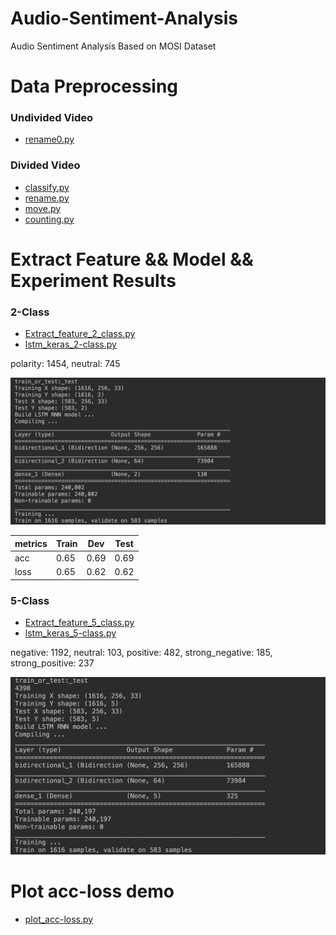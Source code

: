 # Audio-Sentiment-Analysis
Audio Sentiment Analysis Based on MOSI Dataset

# Data Preprocessing
### Undivided Video
 - [rename0.py](https://github.com/ASA-MOSI/Audio-Sentiment-Analysis/blob/master/rename0.py)
 
### Divided Video
 - [classify.py](https://github.com/ASA-MOSI/Audio-Sentiment-Analysis/blob/master/classify.py)
 - [rename.py](https://github.com/ASA-MOSI/Audio-Sentiment-Analysis/blob/master/rename.py)
 - [move.py](https://github.com/ASA-MOSI/Audio-Sentiment-Analysis/blob/master/move.py)
 - [counting.py](https://github.com/ASA-MOSI/Audio-Sentiment-Analysis/blob/master/counting.py)
 
 # Extract Feature && Model && Experiment Results
 ### 2-Class
 - [Extract_feature_2_class.py](https://github.com/ASA-MOSI/Audio-Sentiment-Analysis/blob/master/Extract_feature_2_class.py)
 - [lstm_keras_2-class.py](https://github.com/ASA-MOSI/Audio-Sentiment-Analysis/blob/master/lstm_keras_2-class.py)
 
polarity: 1454, neutral: 745

![Figure 1](https://github.com/ASA-MOSI/Audio-Sentiment-Analysis/raw/master/images/2_class_model.png)

metrics| Train | Dev | Test | 
  --- |--- | --- | --- | 
 acc | 0.65 | 0.69 | 0.69 |
 loss | 0.65 | 0.62 | 0.62 |
 
### 5-Class
 - [Extract_feature_5_class.py](https://github.com/ASA-MOSI/Audio-Sentiment-Analysis/blob/master/Extract_feature_5_class.py)
 - [lstm_keras_5-class.py](https://github.com/ASA-MOSI/Audio-Sentiment-Analysis/blob/master/lstm_keras_5-class.py)

negative: 1192, neutral: 103, positive: 482, strong_negative: 185, strong_positive: 237

![Figure 2](https://github.com/ASA-MOSI/Audio-Sentiment-Analysis/raw/master/images/5_class_model.png)
 

# Plot acc-loss demo
  - [plot_acc-loss.py](https://github.com/ASA-MOSI/Audio-Sentiment-Analysis/blob/master/plot_acc-loss.py)
 
